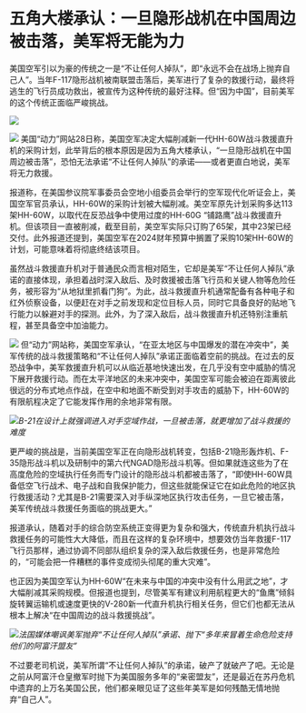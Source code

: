 # 五角大楼承认：一旦隐形战机在中国周边被击落，美军将无能为力

美国空军引以为豪的传统之一是“不让任何人掉队”，即“永远不会在战场上抛弃自己人”。当年F-117隐形战机被南联盟击落后，美军进行了复杂的救援行动，最终将逃生的飞行员成功救出，被宣传为这种传统的最好注释。但“因为中国”，目前美军的这个传统正面临严峻挑战。

![](https://inews.gtimg.com/om_bt/OLBVof_4oHvcB-VxgaIYeBUsNSXaS0GogbIHsygTBy4i0AA/1000)

![](https://inews.gtimg.com/om_bt/Owl_jB50YS7SumGTL9pdbaI2QhiMwxwqawaud8803uFkkAA/1000)
美国“动力”网站28日称，美国空军决定大幅削减新一代HH-60W战斗救援直升机的采购计划，此举背后的根本原因是因为五角大楼承认，“一旦隐形战机在中国周边被击落”，恐怕无法承诺“不让任何人掉队”的承诺——或者更直白地说，美军将无力救援。

报道称，在美国参议院军事委员会空地小组委员会举行的空军现代化听证会上，美国空军官员承认，HH-60W的采购计划被大幅削减。美空军原先计划采购多达113架HH-60W，以取代在反恐战争中使用过度的HH-60G
“铺路鹰”战斗救援直升机。但该项目一直被削减，截至目前，美空军实际只订购了65架，其中23架已经交付。此外报道还提到，美国空军在2024财年预算中搁置了采购10架HH-60W的计划，可能意味着将彻底终结该项目。

虽然战斗救援直升机对于普通民众而言相对陌生，它却是美军“不让任何人掉队”承诺的直接体现，承担着战时深入敌后、及时救援被击落飞行员和关键人物等危险任务，被形容为“从地狱里抓看门狗”。为此，战斗救援直升机通常配备有各种电子和红外侦察设备，以便赶在对手之前发现和定位目标人员，同时它具备良好的贴地飞行能力以躲避对手的探测。此外，为了深入敌后，战斗救援直升机还特别注重航程，甚至具备空中加油能力。

![](https://inews.gtimg.com/om_bt/OG15EBi9CoEU3wiQAmiYW5k6oiftw8CbptVYhFmG-pbNgAA/1000)
但“动力”网站称，美国空军承认，“在亚太地区与中国爆发的潜在冲突中”，美军传统的战斗救援策略和“不让任何人掉队”承诺正面临着空前的挑战。在过去的反恐战争中，美军救援直升机可以从临近基地快速出发，在几乎没有空中威胁的情况下展开救援行动。而在太平洋地区的未来冲突中，美国空军可能会被迫在距离彼此很远的分布式地点作战，在空中和地面不断受到对手攻击的威胁下，HH-60W的有限航程决定了它能发挥作用的余地非常有限。

![](https://inews.gtimg.com/om_bt/OhzhXj4d5bmHF4wS6RYS51nUd5-6DUUecz69tLUlSUpmAAA/1000)_B-21在设计上就强调进入对手空域作战，一旦被击落，就更增加了战斗救援的难度_

更严峻的挑战是，当前美国空军正在向隐形战机转变，包括B-21隐形轰炸机、F-35隐形战斗机以及研制中的第六代NGAD隐形战斗机等。但如果就连这些为了在高度危险的空域执行任务而专门设计的隐形战斗机都被击落了，“即使HH-60W具备低空飞行战术、电子战和自我保护能力，但这些就能保证它在如此危险的地区执行救援活动？尤其是B-21需要深入对手纵深地区执行攻击任务，一旦它被击落，美军传统战斗救援任务面临的挑战更大。”

报道承认，随着对手的综合防空系统正变得更为复杂和强大，传统直升机执行战斗救援任务的可能性大大降低，而且在这样的复杂环境中，想要效仿当年救援F-117飞行员那样，通过协调不同部队组织复杂的深入敌后救援任务，也是非常危险的，“可能会把一件糟糕的事件变成彻头彻尾的重大灾难”。

也正因为美国空军认为HH-60W“在未来与中国的冲突中没有什么用武之地”，才大幅削减其采购规模。但报道也提到，尽管美军有建议利用航程更大的“鱼鹰”倾斜旋转翼运输机或速度更快的V-280新一代直升机执行相关任务，但它们也都无法从根本上解决“在中国周边的战斗救援挑战”。

![](https://inews.gtimg.com/om_bt/OnDqIgV1wxxklxPCcUtAV43PSQVoGBsW83sMSJYWoLqlQAA/1000)_法国媒体嘲讽美军抛弃“不让任何人掉队”承诺、抛下“多年来冒着生命危险支持他们的阿富汗盟友”_

不过要老司机说，美军所谓“不让任何人掉队”的承诺，破产了就破产了吧。无论是之前从阿富汗仓皇撤军时抛下为美国服务多年的“亲密盟友”，还是最近在苏丹危机中遗弃的上万名美国公民，他们都亲眼见证了这些年美军是如何残酷无情地抛弃“自己人”。

